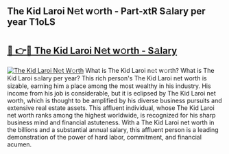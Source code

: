 ## The Kid Laroi N𝚎t w𝚘rth - Part-xtR S𝚊lary per year T1oLS

# <h2><a href="http://gc1v6lo.nevu.top/?p=The+Kid+Laroi">🔗 👉🔴 The Kid Laroi N𝚎t w𝚘rth - S𝚊lary</a></h2>

[![The Kid Laroi N𝚎t W𝚘rth](https://i.imgur.com/Oavwk0R.jpeg)](http://gc1v6lo.nevu.top/?p=The+Kid+Laroi)
What is The Kid Laroi n𝚎t w𝚘rth? What is The Kid Laroi s𝚊lary per year?
This rich person's The Kid Laroi net worth is sizable, earning him a place among the most wealthy in his industry. His income from his job is considerable, but it is eclipsed by The Kid Laroi net worth, which is thought to be amplified by his diverse business pursuits and extensive real estate assets. This affluent individual, whose The Kid Laroi net worth ranks among the highest worldwide, is recognized for his sharp business mind and financial astuteness. With a The Kid Laroi net worth in the billions and a substantial annual salary, this affluent person is a leading demonstration of the power of hard labor, commitment, and financial acumen.
